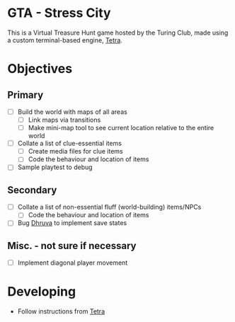 # GTA - Stress City
This is a Virtual Treasure Hunt game hosted by the Turing Club, made using a custom terminal-based engine, [Tetra](https://github.com/DhruvaSambrani/turing-hunt-engine).

# Objectives

## Primary

- [ ] Build the world with maps of all areas
    - [ ] Link maps via transitions
    - [ ] Make mini-map tool to see current location relative to the entire world 
- [ ] Collate a list of clue-essential items
    - [ ] Create media files for clue items
    - [ ] Code the behaviour and location of items
- [ ] Sample playtest to debug

## Secondary 

- [ ] Collate a list of non-essential fluff (world-building) items/NPCs
    - [ ] Code the behaviour and location of items
- [ ] Bug [Dhruva](https://github.com/DhruvaSambrani) to implement save states

## Misc. - not sure if necessary

- [ ] Implement diagonal player movement

# Developing

- Follow instructions from [Tetra](https://github.com/DhruvaSambrani/turing-hunt-engine)

